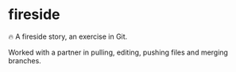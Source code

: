 # fireside
🔥 A fireside story, an exercise in Git.

Worked with a partner in pulling, editing, pushing files and merging branches.
